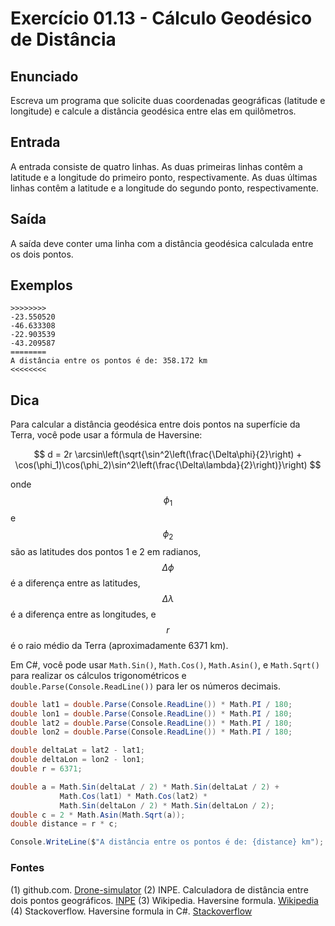# Exercício 01.13 - Cálculo Geodésico de Distância

## Enunciado

Escreva um programa que solicite duas coordenadas geográficas (latitude e longitude) e calcule a distância geodésica entre elas em quilômetros.

## Entrada

A entrada consiste de quatro linhas. As duas primeiras linhas contêm a latitude e a longitude do primeiro ponto, respectivamente. As duas últimas linhas contêm a latitude e a longitude do segundo ponto, respectivamente.

## Saída

A saída deve conter uma linha com a distância geodésica calculada entre os dois pontos.

## Exemplos

```plaintext
>>>>>>>>
-23.550520
-46.633308
-22.903539
-43.209587
========
A distância entre os pontos é de: 358.172 km
<<<<<<<<
```

## Dica

Para calcular a distância geodésica entre dois pontos na superfície da Terra, você pode usar a fórmula de Haversine:

$$ d = 2r \arcsin\left(\sqrt{\sin^2\left(\frac{\Delta\phi}{2}\right) + \cos(\phi_1)\cos(\phi_2)\sin^2\left(\frac{\Delta\lambda}{2}\right)}\right) $$

onde
$$ \phi_1 $$
e
$$ \phi_2 $$
são as latitudes dos pontos 1 e 2 em radianos,
$$ \Delta\phi $$
é a diferença entre as latitudes,
$$ \Delta\lambda $$
é a diferença entre as longitudes, e
$$ r $$
é o raio médio da Terra (aproximadamente 6371 km).

Em C#, você pode usar `Math.Sin()`, `Math.Cos()`, `Math.Asin()`, e `Math.Sqrt()` para realizar os cálculos trigonométricos e `double.Parse(Console.ReadLine())` para ler os números decimais.

```csharp
double lat1 = double.Parse(Console.ReadLine()) * Math.PI / 180;
double lon1 = double.Parse(Console.ReadLine()) * Math.PI / 180;
double lat2 = double.Parse(Console.ReadLine()) * Math.PI / 180;
double lon2 = double.Parse(Console.ReadLine()) * Math.PI / 180;

double deltaLat = lat2 - lat1;
double deltaLon = lon2 - lon1;
double r = 6371;

double a = Math.Sin(deltaLat / 2) * Math.Sin(deltaLat / 2) +
           Math.Cos(lat1) * Math.Cos(lat2) *
           Math.Sin(deltaLon / 2) * Math.Sin(deltaLon / 2);
double c = 2 * Math.Asin(Math.Sqrt(a));
double distance = r * c;

Console.WriteLine($"A distância entre os pontos é de: {distance} km");
```

### Fontes

(1) github.com. [Drone-simulator](https://github.com/n0bis/healthydrone/tree/30371878d7a76b22f588d0946abacedfac0efb9a/DroneSimulator.API%2FDroneSimulator.API%2FHelpers%2FLatLonSpherical.cs)
(2) INPE. Calculadora de distância entre dois pontos geográficos. [INPE](https://www.dpi.inpe.br/calcula/)
(3) Wikipedia. Haversine formula. [Wikipedia](https://en.wikipedia.org/wiki/Haversine_formula)
(4) Stackoverflow. Haversine formula in C#. [Stackoverflow](https://stackoverflow.com/questions/27928/calculate-distance-between-two-latitude-longitude-points-haversine-formula)
